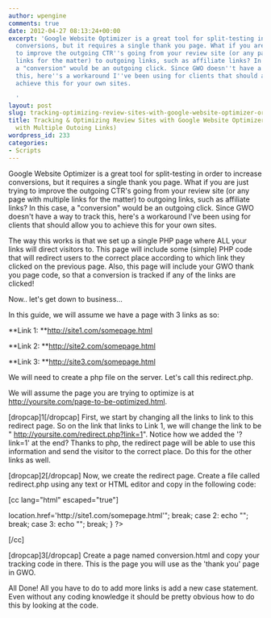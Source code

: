 ```yaml
---
author: wpengine
comments: true
date: 2012-04-27 08:13:24+00:00
excerpt: 'Google Website Optimizer is a great tool for split-testing in order to increase
  conversions, but it requires a single thank you page. What if you are just trying
  to improve the outgoing CTR''s going from your review site (or any page with multiple
  links for the matter) to outgoing links, such as affiliate links? In this case,
  a "conversion" would be an outgoing click. Since GWO doesn''t have a way to track
  this, here''s a workaround I''ve been using for clients that should allow you to
  achieve this for your own sites.

  '
layout: post
slug: tracking-optimizing-review-sites-with-google-website-optimizer-or-any-page-with-multiple-outoing-links
title: Tracking & Optimizing Review Sites with Google Website Optimizer (or Any Page
  with Multiple Outoing Links)
wordpress_id: 233
categories:
- Scripts
---
```


Google Website Optimizer is a great tool for split-testing in order to increase conversions, but it requires a single thank you page. What if you are just trying to improve the outgoing CTR's going from your review site (or any page with multiple links for the matter) to outgoing links, such as affiliate links? In this case, a "conversion" would be an outgoing click. Since GWO doesn't have a way to track this, here's a workaround I've been using for clients that should allow you to achieve this for your own sites.

The way this works is that we set up a single PHP page where ALL your links will direct visitors to. This page will include some (simple) PHP code that will redirect users to the correct place according to which link they clicked on the previous page. Also, this page will include your GWO thank you page code, so that a conversion is tracked if any of the links are clicked!

Now.. let's get down to business...

In this guide, we will assume we have a page with 3 links as so:

**Link 1: **http://site1.com/somepage.html

**Link 2: **http://site2.com/somepage.html

**Link 3: **http://site3.com/somepage.html

We will need to create a php file on the server. Let's call this redirect.php.

We will assume the page you are trying to optimize is at http://yoursite.com/page-to-be-optimized.html.

[dropcap]1[/dropcap] First, we start by changing all the links to link to this redirect page. So on the link that links to Link 1, we will change the link to be " http://yoursite.com/redirect.php?link=1". Notice how we added the '?link=1' at the end? Thanks to php, the redirect page will be able to use this information and send the visitor to the correct place. Do this for the other links as well.

[dropcap]2[/dropcap] Now, we create the redirect page. Create a file called redirect.php using any text or HTML editor and copy in the following code:

[cc lang="html" escaped="true"]

<?php
include('conversion.html');
switch ($_GET['link']) {

case 1:
echo "<script>location.href='http://site1.com/somepage.html'</script>";
break;

case 2:
echo "<script>location.href='http://site2.com/somepage.html'</script>";
break;

case 3:
echo "<script>location.href='http://site3.com/somepage.html'</script>";
break;

}

?>

[/cc]

[dropcap]3[/dropcap] Create a page named conversion.html and copy your tracking code in there. This is the page you will use as the 'thank you' page in GWO.



All Done! All you have to do to add more links is add a new case statement. Even without any coding knowledge it should be pretty obvious how to do this by looking at the code.
